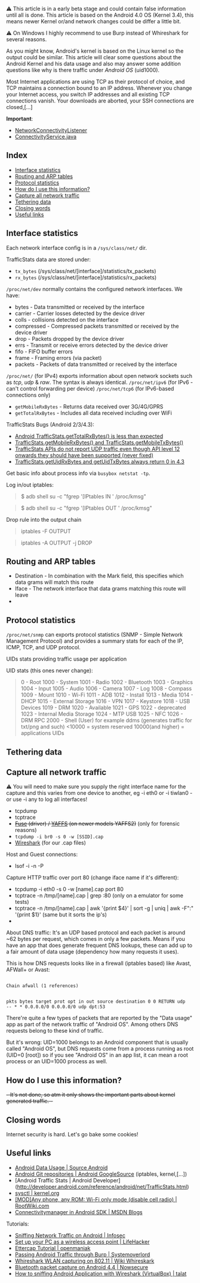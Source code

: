 :warning: This article is in a early beta stage and could contain false information until all is done. This article is based on the Android 4.0 OS (Kernel 3.4), this means newer Kernel or/and network changes could be differ a little bit.

:warning: On Windows I highly recommend to use Burp instead of Whireshark for several reasons.

As you might know, Android's kernel is based on the Linux kernel so the output could be similar. This article will clear some questions about the Android Kernel and his data usage and also may answer some addition questions like why is there traffic under _Android OS_ (uid1000).

Most Internet applications are using TCP as their protocol of choice, and TCP maintains a connection bound to an IP address. Whenever you change your Internet access, you switch IP addresses and all existing TCP connections vanish. Your downloads are aborted, your SSH connections are closed,[...]

**Important**:
* [NetworkConnectivityListener](http://android.git.kernel.org/?p=platform/frameworks/base.git;a=blob;f=core/java/android/net/NetworkConnectivityListener.java)
* [ConnectivityService.java](http://android.git.kernel.org/?p=platform/frameworks/base.git;a=blob;f=services/java/com/android/server/ConnectivityService.java)


Index
-----

* [Interface statistics](#interface-statistics)
* [Routing and ARP tables](#routing-and-arp-tables)
* [Protocol statistics](#protocol-statistics)
* [How do I use this information?](#how-do-i-use-this-information?)
* [Capture all network traffic](#capture-all-network-traffic)
* [Tethering data](#tethering-data)
* [Closing words](#closing-words)
* [Useful links](#useful-links)

Interface statistics
-------

Each network interface config is in a `/sys/class/net/` dir.

TrafficStats data are stored under:
* `tx_bytes` (/sys/class/net/[interface]/statistics/tx_packets)
* `rx_bytes` (/sys/class/net/[interface]/statistics/rx_packets)

`/proc/net/dev` normally contains the configured network interfaces. We have:

* bytes - Data transmitted or received by the interface
* carrier - Carrier losses detected by the device driver
* colls - collisions detected on the interface
* compressed - Compressed packets transmitted or received by the device driver
* drop - Packets dropped by the device driver
* errs - Transmit or receive errors detected by the device driver
* fifo - FIFO buffer errors
* frame - Framing errors (via packet)
* packets - Packets of data transmitted or received by the interface

`/proc/net/` (for IPv4) exports information about open network sockets such as _tcp_, _udp_ & _raw_. The syntax is always identical.
`/proc/net/ipv6` (for IPv6 - can't control forwarding per device)
`/proc/net/tcp6` (for IPv6-based connections only)


* `getMobileRxBytes` - Returns data received over 3G/4G/GPRS
* `getTotalRxBytes` -  Includes all data received including over WiFi

TrafficStats Bugs (Android 2/3/4.3):
* [Android TrafficStats.getTotalRxBytes() is less than expected](http://stackoverflow.com/questions/8478696/android-trafficstats-gettotalrxbytes-is-less-than-expected)
* [TrafficStats.getMobileRxBytes() and TrafficStats.getMobileTxBytes()](https://code.google.com/p/android/issues/detail?id=19938)
* [TrafficStats APIs do not report UDP traffic even though API level 12 onwards they should have been supported (never fixed)](https://code.google.com/p/android/issues/detail?id=32410)
* [TrafficStats.getUidRxBytes and getUidTxBytes always return 0 in 4.3](https://code.google.com/p/android/issues/detail?id=58210)


Get basic info about process info via `busybox netstat -tp`.


Log in/out iptables:

> $ adb shell su -c "fgrep '[IPtables IN ' /proc/kmsg"

> $ adb shell su -c "fgrep '[IPtables OUT ' /proc/kmsg"


Drop rule into the output chain
> iptables -F OUTPUT

> iptables -A OUTPUT -j DROP



Routing and ARP tables
-------

* Destination - In combination with the Mark field, this specifies which data grams will match this route
* Iface - The network interface that data grams matching this route will leave
* 


Protocol statistics
-------

`/proc/net/snmp` can exports protocol statistics (SNMP - Simple Network Management Protocol) and provides a summary stats for each of the IP, ICMP, TCP, and UDP protocol.



UIDs stats
providing traffic usage per application

UID stats (this ones never change):
> 0 - Root
> 1000 - System
> 1001 - Radio
> 1002 - Bluetooth
> 1003 - Graphics
> 1004 - Input
> 1005 - Audio
> 1006 - Camera
> 1007 - Log
> 1008 - Compass
> 1009 - Mount
> 1010 - Wi-Fi
> 1011 - ADB
> 1012 - Install
> 1013 - Media
> 1014 - DHCP
> 1015 - External Storage
> 1016 - VPN
> 1017 - Keystore
> 1018 - USB Devices
> 1019 - DRM
> 1020 - Available
> 1021 - GPS
> 1022 - deprecated
> 1023 - Internal Media Storage
> 1024 - MTP USB
> 1025 - NFC
> 1026 - DRM RPC
> 2000 - Shell (User) for example ddms (generates traffic for txt/png and such)
> <10000 = system reserved 
> 10000(and higher) = applications UIDs   


Tethering data
-------


Capture all network traffic
-------

:warning: You will need to make sure you supply the right interface name for the capture and this varies from one device to another, eg -i eth0 or -i tiwlan0 - or use -i any to log all interfaces!

* tcpdump
* tcptrace
* ~~[Fuse](http://de.wikipedia.org/wiki/Filesystem_in_Userspace) (driver) / [YAFFS](http://en.wikipedia.org/wiki/YAFFS) (on newer models YAFFS2)~~ (only for forensic reasons)
* `tcpdump -i br0 -s 0 -w [SSID].cap`
* [Wireshark](https://www.wireshark.org/download.html) (for our .cap files)

Host and Guest connections:
* lsof -i -n -P

Capture HTTP traffic over port 80 (change iface name if it's different):
* tcpdump -i eth0 -s 0 -w [name].cap port 80
* tcptrace -n /tmp/[name].cap | grep :80 (only on a emulator for some tests)
* tcptrace -n /tmp/[name].cap | awk '{print $4}' | sort -g | uniq | awk -F":" '{print $1}' (same but it sorts the ip's)
* 



About DNS traffic:
It's an UDP based protocol and each packet is around ~62 bytes per request, which comes in only a few packets. Means if you have an app that does generate frequent DNS lookups, these can add up to a fair amount of data usage (dependency how many requests it uses).

This is how DNS requests looks like in a firewall (iptables based) like Avast, AFWall+ or Avast:

<code>
Chain afwall (1 references)

pkts bytes target     prot opt in     out     source               destination
    0     0 RETURN     udp  --  *      *       0.0.0.0/0            0.0.0.0/0
         udp dpt:53
</code>

There're quite a few types of packets that are reported by the "Data usage" app as part of the network traffic of "Android OS". Among others DNS requests belong to these kind of traffic. 

But it's wrong:
UID=1000 belongs to an Android component that is usually called "Android OS", but DNS requests come from a process running as root (UID=0 [root]) so if you see "Android OS" in an app list, it can mean a root process or an UID=1000 process as well.


How do I use this information?
-------

~~- It's not done, so atm it only shows the important parts about kernel generated traffic. -~~ 


Closing words
-------

Internet security is hard. Let's go bake some cookies!


Useful links
-------

* [Android Data Usage | Source Android](https://source.android.com/devices/tech/datausage/index.html)
* [Android Git repositories | Android GoogleSource](https://android.googlesource.com/) (iptables, kernel,[...])
* [Android Traffic Stats | Android Developer] (http://developer.android.com/reference/android/net/TrafficStats.html)
* [sysctl | kernel.org](https://www.kernel.org/doc/Documentation/networking/ip-sysctl.txt)
* [[MOD]Any phone, any ROM: Wi-Fi only mode (disable cell radio) | RootWiki.com](http://rootzwiki.com/topic/25016-modany-phone-any-rom-wi-fi-only-mode-disable-cell-radio/)
* [Connectivitymanager in Android SDK | MSDN Blogs](http://blogs.msdn.com/zhengpei/archive/2009/09/22/connectivitymanager-in-android-sdk.aspx)

Tutorials:
* [Sniffing Network Traffic on Android | Infosec](http://resources.infosecinstitute.com/sniffing-network-traffic-android/)
* [Set up your PC as a wireless access point | LifeHacker](http://lifehacker.com/5369381/turn-your-windows-7-pc-into-a-wireless-hotspot)
* [Ettercap Tutorial | openmaniak](http://openmaniak.com/ettercap_arp.php)
* [Passing Android Traffic through Burp | Systemoverlord](https://systemoverlord.com/blog/2014/07/13/passing-android-traffic-through-burp/)
* [Whireshark WLAN capturing on 802.11 | Wiki Whireskark](http://wiki.wireshark.org/CaptureSetup/WLAN)
* [Bluetooth packet capture on Android 4.4 | Nowsecure](https://www.nowsecure.com/blog/2014/02/07/bluetooth-packet-capture-android/)
* [How to sniffing Android Application with Wireshark (VirtualBox) | talat](http://talat.uyarer.com/post/68706747099/how-to-sniffing-android-application-with-wireshark)